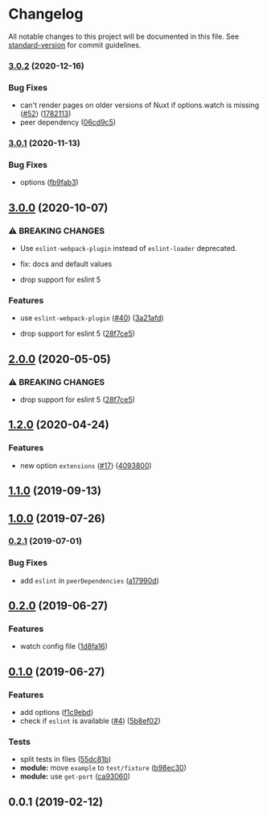 # Changelog

All notable changes to this project will be documented in this file. See [standard-version](https://github.com/conventional-changelog/standard-version) for commit guidelines.

### [3.0.2](https://github.com/nuxt-community/eslint-module/compare/v3.0.1...v3.0.2) (2020-12-16)


### Bug Fixes

* can't render pages on older versions of Nuxt if options.watch is missing ([#52](https://github.com/nuxt-community/eslint-module/issues/52)) ([1782113](https://github.com/nuxt-community/eslint-module/commit/17821136382929ec6ddb9075a122a559a04e8290))
* peer dependency ([06cd9c5](https://github.com/nuxt-community/eslint-module/commit/06cd9c50a74eec19621717c114e71af06cdda588))

### [3.0.1](https://github.com/nuxt-community/eslint-module/compare/v3.0.0...v3.0.1) (2020-11-13)


### Bug Fixes

* options ([fb9fab3](https://github.com/nuxt-community/eslint-module/commit/fb9fab35444e4c21eca5182da4d1f6d4e8a02ed3))

## [3.0.0](https://github.com/nuxt-community/eslint-module/compare/v1.2.0...v3.0.0) (2020-10-07)


### ⚠ BREAKING CHANGES

* Use `eslint-webpack-plugin` instead of `eslint-loader` deprecated.

* fix: docs and default values
* drop support for eslint 5

### Features

* use `eslint-webpack-plugin` ([#40](https://github.com/nuxt-community/eslint-module/issues/40)) ([3a21afd](https://github.com/nuxt-community/eslint-module/commit/3a21afd7f870b02ae8b0299c6fc9956407361235))


* drop support for eslint 5 ([28f7ce5](https://github.com/nuxt-community/eslint-module/commit/28f7ce5fb570c5a7bf8bc8093387bb967328f70a))

## [2.0.0](https://github.com/nuxt-community/eslint-module/compare/v1.2.0...v2.0.0) (2020-05-05)


### ⚠ BREAKING CHANGES

* drop support for eslint 5 ([28f7ce5](https://github.com/nuxt-community/eslint-module/commit/28f7ce5fb570c5a7bf8bc8093387bb967328f70a))

## [1.2.0](https://github.com/nuxt-community/eslint-module/compare/v1.1.0...v1.2.0) (2020-04-24)


### Features

* new option `extensions` ([#17](https://github.com/nuxt-community/eslint-module/issues/17)) ([4093800](https://github.com/nuxt-community/eslint-module/commit/40938001c0d61bad3a1d16afd15c4eb114bda803))

## [1.1.0](https://github.com/nuxt-community/eslint-module/compare/v1.0.0...v1.1.0) (2019-09-13)

## [1.0.0](https://github.com/nuxt-community/eslint-module/compare/v0.2.1...v1.0.0) (2019-07-26)



### [0.2.1](https://github.com/nuxt-community/eslint-module/compare/v0.2.0...v0.2.1) (2019-07-01)


### Bug Fixes

* add `eslint` in `peerDependencies` ([a17990d](https://github.com/nuxt-community/eslint-module/commit/a17990d))



## [0.2.0](https://github.com/nuxt-community/eslint-module/compare/v0.1.0...v0.2.0) (2019-06-27)


### Features

* watch config file ([1d8fa16](https://github.com/nuxt-community/eslint-module/commit/1d8fa16))



## [0.1.0](https://github.com/nuxt-community/eslint-module/compare/v0.0.1...v0.1.0) (2019-06-27)


### Features

* add options ([f1c9ebd](https://github.com/nuxt-community/eslint-module/commit/f1c9ebd))
* check if `eslint` is available ([#4](https://github.com/nuxt-community/eslint-module/issues/4)) ([5b8ef02](https://github.com/nuxt-community/eslint-module/commit/5b8ef02))


### Tests

* split tests in files ([55dc81b](https://github.com/nuxt-community/eslint-module/commit/55dc81b))
* **module:** move `example` to `test/fixture` ([b98ec30](https://github.com/nuxt-community/eslint-module/commit/b98ec30))
* **module:** use `get-port` ([ca93060](https://github.com/nuxt-community/eslint-module/commit/ca93060))



<a name="0.0.1"></a>
## 0.0.1 (2019-02-12)
